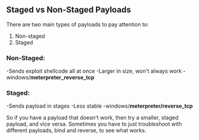 ## Staged vs Non-Staged Payloads
There are two main types of payloads to pay attention to:
1. Non-staged
2. Staged

### Non-Staged:
-Sends exploit shellcode all at once
-Larger in size, won't always work
-windows/**meterpreter_reverse_tcp**

### Staged:
-Sends payload in stages
-Less stable
-windows/**meterpreter/reverse_tcp**

So if you have a payload that doesn't work, then try a smaller, staged payload, and vice versa.
Sometimes you have to just troubleshoot with different payloads, bind and reverse, to see what works.